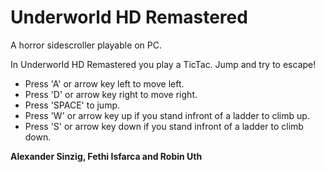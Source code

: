 # Underworld HD Remastered
A horror sidescroller playable on PC.

In Underworld HD Remastered you play a TicTac. Jump and try to escape!

* Press 'A' or arrow key left to move left.
* Press 'D' or arrow key right to move right.
* Press 'SPACE' to jump.
* Press 'W' or arrow key up if you stand infront of a ladder to climb up.
* Press 'S' or arrow key down if you stand infront of a ladder to climb down.

**Alexander Sinzig, Fethi Isfarca and Robin Uth**
